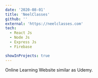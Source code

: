 ```yaml
---
date: '2020-08-01'
title: 'NeelClasses'
github: ''
external: 'https://neelclasses.com'
tech:
  - React Js
  - Node Js
  - Express Js
  - Firebase

showInProjects: true
---
```


Online Learning Website similar as Udemy.

